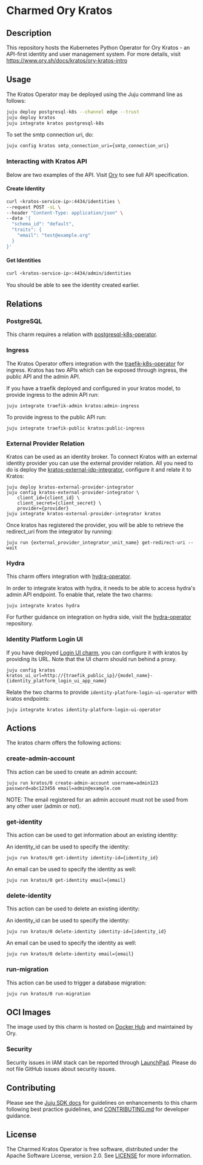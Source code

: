 # Charmed Ory Kratos

## Description

This repository hosts the Kubernetes Python Operator for Ory Kratos -  an API-first identity and user management system.
For more details, visit https://www.ory.sh/docs/kratos/ory-kratos-intro

## Usage

The Kratos Operator may be deployed using the Juju command line as follows:

```bash
juju deploy postgresql-k8s --channel edge --trust
juju deploy kratos
juju integrate kratos postgresql-k8s
```

To set the smtp connection uri, do:

```bash
juju config kratos smtp_connection_uri={smtp_connection_uri}
```

### Interacting with Kratos API

Below are two examples of the API. Visit [Ory](https://www.ory.sh/docs/kratos/reference/api) to see full API specification.

#### Create Identity
```bash
curl <kratos-service-ip>:4434/identities \
--request POST -sL \
--header "Content-Type: application/json" \
--data '{
  "schema_id": "default",
  "traits": {
    "email": "test@example.org"
  }
}'
```
#### Get Identities
```bash
curl <kratos-service-ip>:4434/admin/identities
```
You should be able to see the identity created earlier.

## Relations

### PostgreSQL

This charm requires a relation with [postgresql-k8s-operator](https://github.com/canonical/postgresql-k8s-operator).

### Ingress

The Kratos Operator offers integration with the [traefik-k8s-operator](https://github.com/canonical/traefik-k8s-operator) for ingress. Kratos has two APIs which can be exposed through ingress, the public API and the admin API.

If you have a traefik deployed and configured in your kratos model, to provide ingress to the admin API run:
```console
juju integrate traefik-admin kratos:admin-ingress
```

To provide ingress to the public API run:
```console
juju integrate traefik-public kratos:public-ingress
```

### External Provider Relation

Kratos can be used as an identity broker. To connect Kratos with an external identity provider you can use the external provider relation. All you need to do is deploy the [kratos-external-idp-integrator](https://charmhub.io/kratos-external-idp-integrator), configure it and relate it to Kratos:

```console
juju deploy kratos-external-provider-integrator
juju config kratos-external-provider-integrator \
    client_id={client_id} \
    client_secret={client_secret} \
    provider={provider}
juju integrate kratos-external-provider-integrator kratos
```

Once kratos has registered the provider, you will be able to retrieve the redirect_uri from the integrator by running:
```console
juju run {external_provider_integrator_unit_name} get-redirect-uri --wait
```

### Hydra

This charm offers integration with [hydra-operator](https://github.com/canonical/hydra-operator).

In order to integrate kratos with hydra, it needs to be able to access hydra's admin API endpoint.
To enable that, relate the two charms:
```console
juju integrate kratos hydra
```

For further guidance on integration on hydra side, visit the [hydra-operator](https://github.com/canonical/hydra-operator#readme) repository.

### Identity Platform Login UI
<!-- TODO: Change this section when identity-platform-login-ui-operator endpoints relation is ready -->

If you have deployed [Login UI charm](https://github.com/canonical/identity-platform-login-ui-operator), you can configure it with kratos by providing its URL.
Note that the UI charm should run behind a proxy.
```console
juju config kratos kratos_ui_url=http://{traefik_public_ip}/{model_name}-{identity_platform_login_ui_app_name}
```

Relate the two charms to provide `identity-platform-login-ui-operator` with kratos endpoints:
```console
juju integrate kratos identity-platform-login-ui-operator
```

## Actions

The kratos charm offers the following actions:

### create-admin-account

This action can be used to create an admin account:

```console
juju run kratos/0 create-admin-account username=admin123 password=abc123456 email=admin@example.com
```

NOTE: The email registered for an admin account must not be used from any other user (admin or not).

### get-identity

This action can be used to get information about an existing identity:

An identity_id can be used to specify the identity:
```console
juju run kratos/0 get-identity identity-id={identity_id}
```

An email can be used to specify the identity as well:
```console
juju run kratos/0 get-identity email={email}
```

### delete-identity

This action can be used to delete an existing identity:

An identity_id can be used to specify the identity:
```console
juju run kratos/0 delete-identity identity-id={identity_id}
```

An email can be used to specify the identity as well:
```console
juju run kratos/0 delete-identity email={email}
```

### run-migration

This action can be used to trigger a database migration:

```console
juju run kratos/0 run-migration
```

## OCI Images

The image used by this charm is hosted on [Docker Hub](https://hub.docker.com/r/oryd/kratos) and maintained by Ory.

### Security
Security issues in IAM stack can be reported through [LaunchPad](https://wiki.ubuntu.com/DebuggingSecurity#How%20to%20File). Please do not file GitHub issues about security issues.

## Contributing

Please see the [Juju SDK docs](https://juju.is/docs/sdk) for guidelines on enhancements to this charm following best practice guidelines, and [CONTRIBUTING.md](https://github.com/canonical/kratos-operator/blob/main/CONTRIBUTING.md) for developer guidance.


## License

The Charmed Kratos Operator is free software, distributed under the Apache Software License, version 2.0. See [LICENSE](https://github.com/canonical/kratos-operator/blob/main/LICENSE) for more information.

